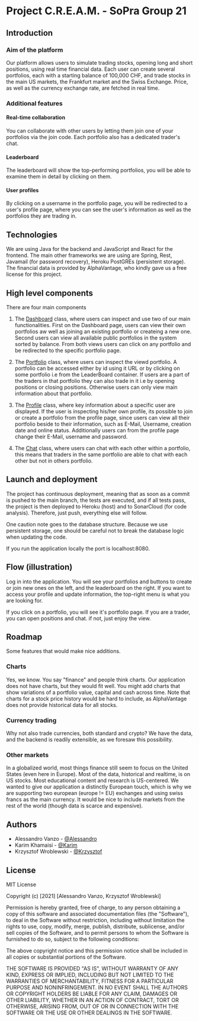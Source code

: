# Project C.R.E.A.M. - SoPra Group 21

## Introduction

### Aim of the platform
Our platform allows users to simulate trading stocks, opening long and short positions, using real time financial data.
Each user can create several portfolios, each with a starting balance of 100,000 CHF, and trade stocks in the main
US markets, the Frankfurt market and the Swiss Exchange. Price, as well as the currency exchange rate, are fetched in
real time.

### Additional features

#### Real-time collaboration
You can collaborate with other users by letting them join one of your portfolios via the join code.
Each portfolio also has a dedicated trader's chat.

#### Leaderboard
The leaderboard will show the top-performing portfolios, you will be able to examine them in detail by clicking on them.

#### User profiles
By clicking on a username in the portfolio page, you will be redirected to a user's profile page, where you can see
the user's information as well as the portfolios they are trading in.

## Technologies

We are using Java for the backend and JavaScript and React for the frontend.
The main other frameworks we are using are Spring, Rest, Javamail (for password recovery),
Heroku PostGREs (persistent storage).
The financial data is provided by AlphaVantage, who kindly gave us a free license for this project.

## High level components 

There are four main components 

1. The [Dashboard](https://github.com/sopra-fs21-group-21/Client/blob/master/src/Dashboard/Dashboard.js) class, where users can inspect and use two of our main functionalities. First on the Dashboard page, users can view their own portfolios aw well as joining an existing portfolio or createing a new one. Second users can view all available public portfolios in the system sorted by balance. From both views users can click on any portfolio and be redirected to the specific portfolio page. 

1. The [Portfolio](https://github.com/sopra-fs21-group-21/Client/blob/master/src/Portfolio/Portfolio.js) class, where users can inspect the viewd portfolio. A portfolio can be accessed either by id using it URL or by clicking on some portfolio i.e from the LeaderBoard container. If users are a part of the traders in that portfolio they can also trade in it i.e by opening positions or closing positions. Otherwise users can only view main information about that portfolio. 

1. The [Profile](https://github.com/sopra-fs21-group-21/Client/blob/master/src/Profile/Profile.js) class, where key information about a specific user are displayed. If the user is inspecting his/her own profile, its possible to join or create a portfolio from the profile page, since users can view all their portfolio beside to their information, such as E-Mail, Username, creation date and online status. Additionally users can from the profile page change their E-Mail, username and password.  

1. The [Chat](https://github.com/sopra-fs21-group-21/Client/blob/master/src/Design/WrapperContent/Chat.js) class, where users can chat with each other within a portfolio, this means that traders in the same portfolio are able to chat with each other but not in others portfolio. 


## Launch and deployment

The project has continuous deployment, meaning that as soon as a commit is pushed to the main branch, the tests are
executed, and if all tests pass, the project is then deployed to Heroku (host) and to SonarCloud (for code analysis).
Therefore, just push, everything else will follow.

One caution note goes to the database structure. Because we use persistent storage, one should be careful not to break
the database logic when updating the code.

If you run the application locally the port is localhost:8080.

## Flow (illustration)

Log in into the application. You will see your portfolios and buttons to create or join new ones on the left, and the leaderboard
on the right. If you want to access your profile and update information, the top-right menu is what you are looking for.

If you click on a portfolio, you will see it's portfolio page. If you are a trader, you can open positions and chat.
if not, just enjoy the view.

## Roadmap

Some features that would make nice additions.

### Charts
Yes, we know. You say "finance" and people think charts. Our application does not have charts, but they would fit well.
You might add charts that show variations of a portfolio value, capital and cash across time.
Note that charts for a stock price history would be hard to include, as AlphaVantage does not provide historical data
for all stocks.

### Currency trading
Why not also trade currencies, both standard and crypto? We have the data, and the backend is readily extensible, as we
foresaw this possibility.

### Other markets
In a globalized world, most things finance still seem to focus on the United States (even here in Europe). Most of the data, historical and realtime,
is on US stocks. Most educational content and research is US-centered. We wanted to give our application a distinctly European touch,
which is why we are supporting two european (europe != EU) exchanges and using swiss francs as the main currency. It
would be nice to include markets from the rest of the world (though data is scarce and expensive).

## Authors

* Alessandro Vanzo - [@Alessandro](http://github.com/alessandrovanzo)
* Karim Khamaisi   - [@Karim](http://github.com/Karimkh31)
* Krzysztof Wroblewski   - [@Krzysztof](http://github.com/krwro)


## License

MIT License

Copyright (c) [2021] [Alessandro Vanzo, Krzysztof Wroblewski]

Permission is hereby granted, free of charge, to any person obtaining a copy
of this software and associated documentation files (the "Software"), to deal
in the Software without restriction, including without limitation the rights
to use, copy, modify, merge, publish, distribute, sublicense, and/or sell
copies of the Software, and to permit persons to whom the Software is
furnished to do so, subject to the following conditions:

The above copyright notice and this permission notice shall be included in all
copies or substantial portions of the Software.

THE SOFTWARE IS PROVIDED "AS IS", WITHOUT WARRANTY OF ANY KIND, EXPRESS OR
IMPLIED, INCLUDING BUT NOT LIMITED TO THE WARRANTIES OF MERCHANTABILITY,
FITNESS FOR A PARTICULAR PURPOSE AND NONINFRINGEMENT. IN NO EVENT SHALL THE
AUTHORS OR COPYRIGHT HOLDERS BE LIABLE FOR ANY CLAIM, DAMAGES OR OTHER
LIABILITY, WHETHER IN AN ACTION OF CONTRACT, TORT OR OTHERWISE, ARISING FROM,
OUT OF OR IN CONNECTION WITH THE SOFTWARE OR THE USE OR OTHER DEALINGS IN THE
SOFTWARE.
